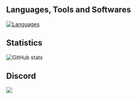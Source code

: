 ## Languages, Tools and Softwares

[![Languages](https://skillicons.dev/icons?i=js,ts,nodejs,arduino,visualstudio,vscode)](https://skillicons.dev)
  
## Statistics

![GitHub stats](https://github-readme-stats.vercel.app/api?username=scdying&show_icons=true&theme=tokyonight&count_private=true&include_all_commits=true)

## Discord
<a href="https://discord.com/users/278290018747940874">
  <img src="https://lanyard.cnrad.dev/api/278290018747940874" align="left" />
</a>
